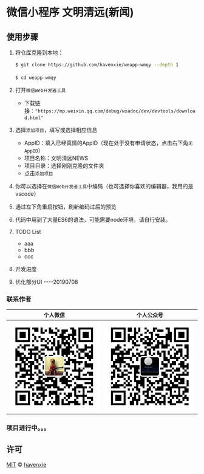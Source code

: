 # 微信小程序 文明清远(新闻) 


<!-- ## 小程序预览 -->

<!-- <p align="center"> -->
  <!-- <img src="./images/GIF5.gif" alt="体育新闻微信小程序演示" > -->
<!-- </p> -->

## 使用步骤

1. 将仓库克隆到本地：

    ```bash
    $ git clone https://github.com/havenxie/weapp-wmqy --depth 1

    $ cd weapp-wmqy
    ```

2. 打开`微信Web开发者工具`
   - 下载链接：`"https://mp.weixin.qq.com/debug/wxadoc/dev/devtools/download.html"`

3. 选择`添加项目`，填写或选择相应信息
   - AppID：填入已经真情的AppID（现在处于没有申请状态，点击右下角`无AppID`）
   - 项目名称：文明清远NEWS
   - 项目目录：选择刚刚克隆的文件夹
   - 点击`添加项目`

4. 你可以选择在`微信Web开发者工具`中编码（也可选择你喜欢的编辑器，我用的是vscode）

6. 通过左下角重启按钮，刷新编码过后的预览

7. 代码中用到了大量ES6的语法，可能需要node环境，请自行安装。

8. TODO List
   - aaa
   - bbb
   - ccc

9. 开发进度

 1. 优化部分UI ----20190708


### 联系作者

| 个人微信 | 个人公众号 |
|:----:|:----:|
| ![我的微信](images/wechat.jpg) |  ![我的微信](images/dingyue.jpg) |

### 项目进行中。。。

## 许可

[MIT](./LICENSE) &copy; [havenxie](http://github.com/havenxie)